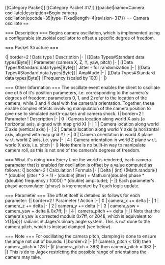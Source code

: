 \[\[Category Packet\]\] \[\[Category Packet 317\]\]
{{packet\|name=Camera oscillate\|description=Begin camera
oscillation\|opcode=35\|type=Fixed\|length=4\|revision=317}} == Camera
oscillate ==

=== Description === Begins camera oscillation, which is implemented
using a configurable sinusoidal oscillator to offset a specific degree
of freedom.

=== Packet Structure ===

{\| border=2 ! Data type ! Description \|- \| \[\[Data Types\#Standard
data types\|Byte\]\] \| Parameter (camera X, Z, Y, yaw, pitch) \|- \|
\[\[Data Types\#Standard data types\|Byte\]\] \| Jitter - for
randomization \|- \| \[\[Data Types\#Standard data types\|Byte\]\] \|
Amplitude \|- \| \[\[Data Types\#Standard data types\|Byte\]\] \|
Frequency (scaled by 100) \|- \|}

=== Other Information === The oscillate event enables the client to
oscillate one of 5 of it's position parameters, i.e. corresponding to
the camera's degrees of freedom; parameters 0, 1, and 2 refer to the
location of the camera, while 3 and 4 deal with the camera's
orientation. Together, these enable complex effects involving
manipulation of the camera position to give rise to simulated
earth-quakes and camera shock. {\| border=2 ! Parameter ! Description
\|- \| 0 \| Camera location along world X axis (a horizontal axis,
aligned with map grid X) \|- \| 1 \| Camera location along world Z axis
(vertical axis) \|- \| 2 \| Camera location along world Y axis (a
horizontal axis, aligned with map grid Y) \|- \| 3 \| Camera orientation
in world X plane w.r.t. world Z axis, i.e. yaw \|- \| 4 \| Camera
orientation in world Z plane w.r.t. world X axis, i.e. pitch \|- \|}
Note there is no built-in way to manipulate camera roll, as this is not
one of the camera's degrees of freedom.

=== What it's doing === Every time the world is rendered, each camera
parameter that is enabled for oscillation is offset by a value computed
as follows: {\| border=2 ! Calculation ! Formula \|- \| Delta \| (int)
((Math.random() \* (double) (jitter \* 2 + 1) - (double) jitter) +
Math.sin((double) phase \* ((double) frequency / 100D)) \* (double)
amplitude); \|- \|} Each parameter's phase accumulator (phase) is
incremented by 1 each logic update.

=== Parameter === The offset itself is detailed as follows for each
parameter: {\| border=2 ! Parameter ! Action \|- \| 0 \| camera\_x +=
delta \|- \| 1 \| camera\_z += delta \|- \| 2 \| camera\_y += delta \|-
\| 3 \| camera\_yaw = camera\_yaw + delta & 0x7ff; \|- \| 4 \|
camera\_pitch += delta \|- \|} Note that the camera's yaw is corrected
modulo 0x7ff, or 2048, which is equivalent to 2{{{pi}}} radians in
Jagex's binary angle system. This is not done to the camera pitch, which
is instead clamped (see below).

=== Note === For oscillating the camera pitch, clamping is done to
ensure the angle not out of bounds: {\| border=2 \|- \|if (camera\_pitch
\< 128) then camera\_pitch = 128 \|- \|if (camera\_pitch \> 383) then
camera\_pitch = 383 \|- \|} This is do to Jagex restricting the possible
range of orientations the camera may take.
